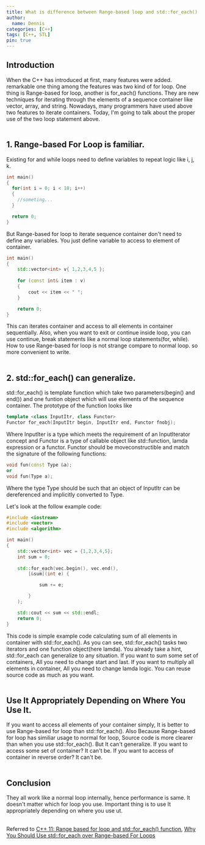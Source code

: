 ```yaml
---
title: What is difference between Range-based loop and std::for_each()
author:
  name: Dennis
categories: [C++]
tags: [C++, STL]
pin: true
---
```


<h2>Introduction</h2>
When the C++ has introduced at first, many features were added. 
remarkable one thing among the features was two kind of for loop.
One thing is Range-based for loop, another is for_each() functions.
They are new techniques for iterating through the elements of a sequence container like vector, array, and string.
Nowadays, many programmers have used above two features to iterate containers. 
Today, I'm going to talk about the proper use of the two loop statement above.
<br><br>

<h2>1. Range-based For Loop is familiar.</h2>
Existing for and while loops need to define variables to repeat logic like i, j, k.

```cpp
int main()
{
  for(int i = 0; i < 10; i++)
  {
    //someting...
  }

  return 0;
}
```
But Range-based for loop to iterate sequence container don't need to define any variables.
You just define variable to access to element of container.

```cpp
int main() 
{
    std::vector<int> v{ 1,2,3,4,5 };
  
    for (const int& item : v)
    {
        cout << item << " ";
    }

    return 0;
}
```
This can iterates container and access to all elements in container sequentially.
Also, when you want to exit or continue inside loop, you can use continue, break statements like a normal loop statements(for, while).
How to use Range-based for loop is not strange compare to normal loop. so more convenient to write.
<br><br>

<h2>2. std::for_each() can generalize.</h2>
std::for_each() is template function which take two parameters(begin() and end()) and 
one funtion object which will use elements of the sequence container.
The prototype of the function looks like

```cpp
template <class InputItr, class Functor>
Functor for_each(InputItr begin, InputItr end, Functor fnobj);
```
Where InputIter is a type which meets the requirement of an InputIterator concept and Functor is a type of callable object like std::function, lamda expression or a functor. Functor should be moveconstructible and match the signature of the following functions:

```cpp
void fun(const Type &a); 
or
void fun(Type a); 
```
Where the type Type should be such that an object of InputItr can be dereferenced and implicitly converted to Type.

Let's look at the follow example code:

```cpp
#include <iostream>
#include <vector>
#include <algorithm>

int main()
{
	std::vector<int> vec = {1,2,3,4,5};
	int sum = 0;
	
	std::for_each(vec.begin(), vec.end(),
		[&sum](int e) {

			sum += e;

		}
	);

	std::cout << sum << std::endl;
	return 0;
}
```
This code is simple example code calculating sum of all elements in container with std::for_each().
As you can see, std::for_each() tasks two iterators and one function object(here lamda).
You already take a hint, std::for_each can generalize to any situation.
If you want to sum some set of containers, All you need to change start and last. 
If you want to multiply all elements in container, All you need to change lamda logic. 
You can reuse source code as much as you want.
<br><br>

<h2>Use It Appropriately Depending on Where You Use It.</h2>
If you want to access all elements of your container simply, It is better to use Range-based for loop than std::for_each().
Also Because Range-based for loop has similiar usage to normal for loop, Source code is more clearer than when you use std::for_each().
But It can't generalize. If you want to access some set of container? It can't be.
If you want to access of container in reverse order? It can't be.
<br><br>

<h2>Conclusion</h2>
They all work like a normal loop internally, hence performance is same.
It doesn't matter which for loop you use. Important thing is to use It appropriately depending on where you use ut.
<br><br>

Referred to [C++ 11: Range based for loop and std::for_each() function](https://www.go4expert.com/articles/cpp-11-range-based-loop-stdforeach-t34604/),
[Why You Should Use std::for_each over Range-based For Loops](https://www.fluentcpp.com/2019/02/07/why-you-should-use-stdfor_each-over-range-based-for-loops/)